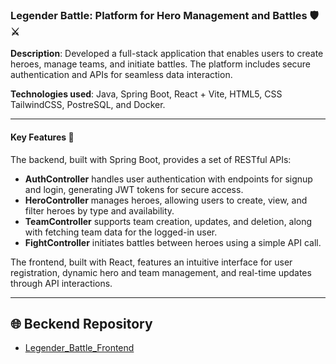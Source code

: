 ### **Legender Battle: Platform for Hero Management and Battles** 🛡️⚔️  
**Description**: Developed a full-stack application that enables users to create heroes, manage teams, and initiate battles. The platform includes secure authentication and APIs for seamless data interaction.  

**Technologies used**: Java, Spring Boot, React + Vite, HTML5, CSS TailwindCSS, PostreSQL, and Docker.  

---

#### **Key Features** 🔧  

The backend, built with Spring Boot, provides a set of RESTful APIs:  
- **AuthController** handles user authentication with endpoints for signup and login, generating JWT tokens for secure access.  
- **HeroController** manages heroes, allowing users to create, view, and filter heroes by type and availability.  
- **TeamController** supports team creation, updates, and deletion, along with fetching team data for the logged-in user.  
- **FightController** initiates battles between heroes using a simple API call.  

The frontend, built with React, features an intuitive interface for user registration, dynamic hero and team management, and real-time updates through API interactions.  

---

## 🌐 Beckend Repository

- [Legender_Battle_Frontend](https://github.com/VittorioDeMarzi/Legeder_Battle_Backend)
